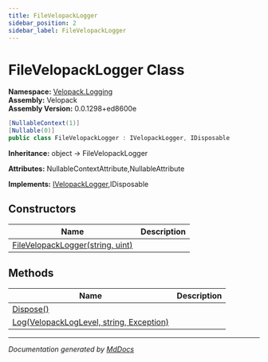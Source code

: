 ```yaml
---
title: FileVelopackLogger
sidebar_position: 2
sidebar_label: FileVelopackLogger
---
```

<!--  
  <auto-generated>   
    The contents of this file were generated by a tool.  
    Changes to this file may be list if the file is regenerated  
  </auto-generated>   
-->

# FileVelopackLogger Class

**Namespace:** [Velopack.Logging](../index.md)  
**Assembly:** Velopack  
**Assembly Version:** 0.0.1298+ed8600e

```csharp
[NullableContext(1)]
[Nullable(0)]
public class FileVelopackLogger : IVelopackLogger, IDisposable
```

**Inheritance:** object → FileVelopackLogger

**Attributes:** NullableContextAttribute,NullableAttribute

**Implements:** [IVelopackLogger](../IVelopackLogger/index.md),IDisposable

## Constructors

| Name                                                      | Description |
| --------------------------------------------------------- | ----------- |
| [FileVelopackLogger(string, uint)](constructors/index.md) |             |

## Methods

| Name                                                       | Description |
| ---------------------------------------------------------- | ----------- |
| [Dispose()](methods/Dispose.md)                            |             |
| [Log(VelopackLogLevel, string, Exception)](methods/Log.md) |             |

___

*Documentation generated by [MdDocs](https://github.com/ap0llo/mddocs)*
